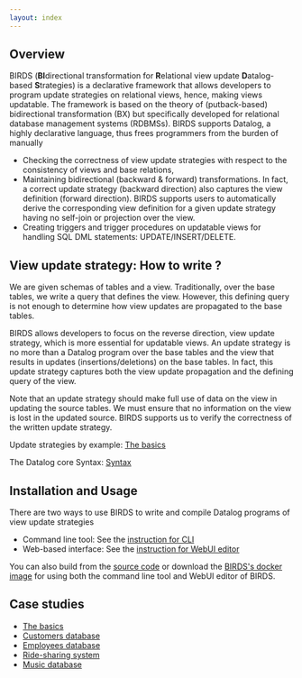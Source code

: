 ```yaml
---
layout: index
---
```


## Overview

BIRDS (**BI**directional transformation for **R**elational view update **D**atalog-based **S**trategies) is a declarative framework that allows developers to program update strategies on relational views, hence, making views updatable. 
The framework is based on the theory of (putback-based) bidirectional transformation (BX) but specifically developed for relational database management systems (RDBMSs).
BIRDS supports Datalog, a highly declarative language, thus frees programmers from the burden of manually

* Checking the correctness of view update strategies with respect to the consistency of views and base relations,
* Maintaining bidirectional (backward & forward) transformations. In fact, a correct update strategy (backward direction) also captures the view definition (forward direction). BIRDS supports users to automatically derive the corresponding view definition for a given update strategy having no self-join or projection over the view.
* Creating triggers and trigger procedures on updatable views for handling SQL DML statements: UPDATE/INSERT/DELETE.

## View update strategy: How to write ?
We are given schemas of tables and a view. Traditionally, over the base tables, we write a query that defines the view. However, this defining query is not enough to determine how view updates are propagated to the base tables.

BIRDS allows developers to focus on the reverse direction, view update strategy, which is more essential for updatable views. An update strategy is no more than a Datalog program over the base tables and the view that results in updates (insertions/deletions) on the base tables. In fact, this update strategy captures both the view update propagation and the defining query of the view. 

Note that an update strategy should make full use of data on the view in updating the source tables. We must ensure that no information on the view is lost in the updated source.
BIRDS supports us to verify the correctness of the written update strategy.

Update strategies by example: [The basics](basic-tutorial.html)

The Datalog core Syntax: [Syntax](syntax.html)

## Installation and Usage

There are two ways to use BIRDS to write and compile Datalog programs of view update strategies
    
* Command line tool: See the [instruction for CLI](cli-installation.html)
* Web-based interface: See the [instruction for WebUI editor](webui-installation.html)

You can also build from the [source code](https://github.com/dangtv/BIRDS) or download the [BIRDS's docker image](https://hub.docker.com/r/dangtv/birds) for using both the command line tool and WebUI editor of BIRDS.

## Case studies

* [The basics](basic-tutorial.html)
* [Customers database](customer.html)
* [Employees database](employee.html)
* [Ride-sharing system](ridesharing-tutorial.html)
* [Music database](music-tutorial.html)


